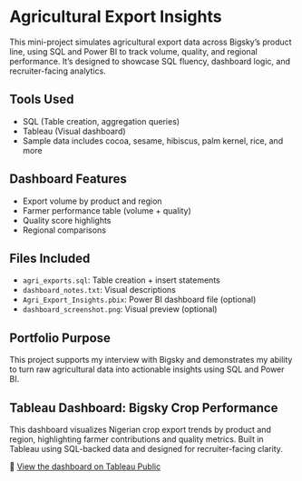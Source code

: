 # Agricultural Export Insights

This mini-project simulates agricultural export data across Bigsky’s product line, using SQL and Power BI to track volume, quality, and regional performance. It’s designed to showcase SQL fluency, dashboard logic, and recruiter-facing analytics.

##  Tools Used
- SQL (Table creation, aggregation queries)
- Tableau (Visual dashboard)
- Sample data includes cocoa, sesame, hibiscus, palm kernel, rice, and more

##  Dashboard Features
- Export volume by product and region
- Farmer performance table (volume + quality)
- Quality score highlights
- Regional comparisons

##  Files Included
- `agri_exports.sql`: Table creation + insert statements
- `dashboard_notes.txt`: Visual descriptions
- `Agri_Export_Insights.pbix`: Power BI dashboard file (optional)
- `dashboard_screenshot.png`: Visual preview (optional)

##  Portfolio Purpose
This project supports my interview with Bigsky and demonstrates my ability to turn raw agricultural data into actionable insights using SQL and Power BI.

##  Tableau Dashboard: Bigsky Crop Performance

This dashboard visualizes Nigerian crop export trends by product and region, highlighting farmer contributions and quality metrics. Built in Tableau using SQL-backed data and designed for recruiter-facing clarity.

🔗 [View the dashboard on Tableau Public](https://public.tableau.com/app/profile/marcus.wright5122/viz/ProductRegionExportTrends/BigskyCropPerformance)
